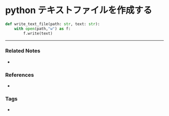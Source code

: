 # python テキストファイルを作成する
```python
def write_text_file(path: str, text: str):
    with open(path,"w") as f:
        f.write(text)
```

----
### Related Notes
- 

### References
- 

### Tags
- 